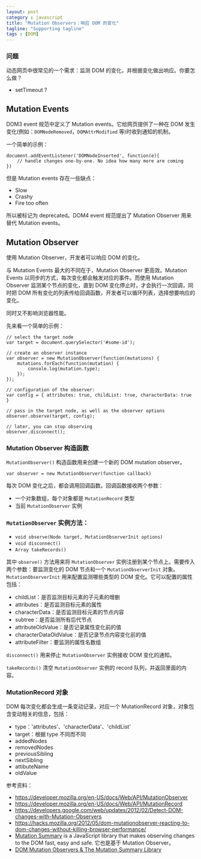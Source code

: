 ```yaml
---
layout: post
category : javascript
title: "Mutation Observers：响应 DOM 的变化"
tagline: "Supporting tagline"
tags : [DOM]
---
```


### 问题
动态网页中很常见的一个需求：监测 DOM 的变化，并根据变化做出响应。你要怎么做？

- setTimeout ?

## Mutation Events
DOM3 event 规范中定义了 Mutation events。它给网页提供了一种在 DOM 发生变化(例如：`DOMNodeRemoved`，`DOMAttrModified` 等)时收到通知的机制。

一个简单的示例：

```
document.addEventListener('DOMNodeInserted', function(e){
	// handle changes one-by-one. No idea how many more are coming
})
```

但是 Mutation events 存在一些缺点：

- Slow
- Crashy
- Fire too often

所以被标记为 deprecated。DOM4 event 规范提出了 Mutation Observer 用来替代 Mutation events。


## Mutation Observer
使用 Mutation Observer，开发者可以响应 DOM 的变化。

与 Mutation Events 最大的不同在于，Mutation Observer 更高效。Mutation Events 以同步的方式，每次变化都会触发对应的事件。而使用 Mutation Observer 监测某个节点的变化，直到 DOM 变化停止时，才会执行一次回调，同时把 DOM 所有变化的列表传给回调函数，开发者可以循环列表，选择想要响应的变化。


同时又不影响浏览器性能。

先来看一个简单的示例：

```
// select the target node
var target = document.querySelector('#some-id');
 
// create an observer instance
var observer = new MutationObserver(function(mutations) {
    mutations.forEach(function(mutation) {
        console.log(mutation.type);
    });
});
 
// configuration of the observer:
var config = { attributes: true, childList: true, characterData: true }
 
// pass in the target node, as well as the observer options
observer.observe(target, config);
 
// later, you can stop observing
observer.disconnect();
```

### Mutation Observer 构造函数

`MutationObserver()` 构造函数用来创建一个新的 DOM mutation observer。

```
var observer = new MutationObserver(function callback)
```

每次 DOM 变化之后，都会调用回调函数。回调函数接收两个参数：

- 一个对象数组，每个对象都是 `MutationRecord` 类型
- 当前 `MutationObserver` 实例


### `MutationObserver` 实例方法：

- `void observe(Node target, MutationObserverInit options)`
- `void disconnect()`
- `Array takeRecords()`

其中 `observe()` 方法用来将 `MutationObserver` 实例注册到某个节点上。需要传入两个参数：要监测变化的 DOM 节点和一个 `MutationObserverInit` 对象。 `MutationObserverInit` 用来配置监测哪些类型的 DOM 变化。它可以配置的属性包括：

- childList：是否监测目标元素的子元素的增删
- attributes：是否监测目标元素的属性
- characterData：是否监测目标元素的节点内容
- subtree：是否监测所有后代节点
- attributeOldValue：是否记录属性变化前的值
- characterDataOldValue：是否记录节点内容变化前的值
- attributeFilter：要监测的属性名数组

`disconnect()` 用来停止 `MutationObserver` 实例接收 DOM 变化的通知。

`takeRecords()` 清空 `MutationObserver` 实例的 record 队列，并返回里面的内容。

### MutationRecord 对象

DOM 每次变化都会生成一条变动记录，对应一个 MutationRecord 对象，对象包含变动相关的信息，包括：

- type：'attributes'、'characterData'、'childList'
- target：根据 type 不同而不同
- addedNodes
- removedNodes
- previousSibling
- nextSibling
- attibuteName
- oldValue


参考资料：

- https://developer.mozilla.org/en-US/docs/Web/API/MutationObserver
- https://developer.mozilla.org/en-US/docs/Web/API/MutationRecord
- https://developers.google.com/web/updates/2012/02/Detect-DOM-changes-with-Mutation-Observers
- https://hacks.mozilla.org/2012/05/dom-mutationobserver-reacting-to-dom-changes-without-killing-browser-performance/
- [Mutation Summary](https://github.com/rafaelw/mutation-summary) is a JavaScript library that makes observing changes to the DOM fast, easy and safe. 它也是基于 Mutation Observer。
- [DOM Mutation Observers & The Mutation Summary Library](https://www.youtube.com/watch?v=eRZ4pO0gVWw) 












